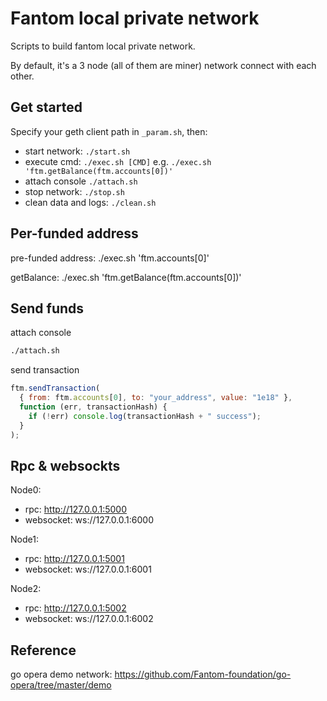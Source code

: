 # Fantom local private network

Scripts to build fantom local private network.

By default, it's a 3 node (all of them are miner) network connect with each other.

## Get started

Specify your geth client path in `_param.sh`, then:

- start network: `./start.sh`
- execute cmd: `./exec.sh [CMD]` e.g. `./exec.sh 'ftm.getBalance(ftm.accounts[0])'`
- attach console `./attach.sh`
- stop network: `./stop.sh`
- clean data and logs: `./clean.sh`

## Per-funded address

pre-funded address: ./exec.sh 'ftm.accounts[0]'

getBalance: ./exec.sh 'ftm.getBalance(ftm.accounts[0])'

## Send funds

attach console

```bash
./attach.sh
```

send transaction

```js
ftm.sendTransaction(
  { from: ftm.accounts[0], to: "your_address", value: "1e18" },
  function (err, transactionHash) {
    if (!err) console.log(transactionHash + " success");
  }
);
```

## Rpc & websockts

Node0:

- rpc: http://127.0.0.1:5000
- websocket: ws://127.0.0.1:6000

Node1:

- rpc: http://127.0.0.1:5001
- websocket: ws://127.0.0.1:6001

Node2:

- rpc: http://127.0.0.1:5002
- websocket: ws://127.0.0.1:6002

## Reference

go opera demo network: https://github.com/Fantom-foundation/go-opera/tree/master/demo
